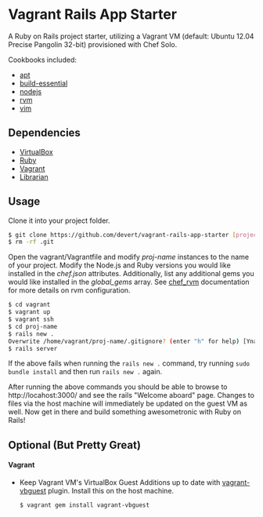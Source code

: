# Vagrant Rails App Starter

A Ruby on Rails project starter, utilizing a Vagrant VM (default: Ubuntu 12.04 Precise Pangolin 32-bit) provisioned with Chef Solo.

Cookbooks included:

* [apt](https://github.com/opscode-cookbooks/apt)
* [build-essential](https://github.com/opscode-cookbooks/build-essential)
* [nodejs](https://github.com/mdxp/nodejs-cookbook.git)
* [rvm](https://github.com/fnichol/chef-rvm)
* [vim](https://github.com/opscode-cookbooks/vim)

## Dependencies

* [VirtualBox](https://www.virtualbox.org/)
* [Ruby](http://www.ruby-lang.org/en/)
* [Vagrant](http://vagrantup.com/)
* [Librarian](https://github.com/applicationsonline/librarian)

## Usage

Clone it into your project folder.

```bash
$ git clone https://github.com/devert/vagrant-rails-app-starter [project-name]
$ rm -rf .git
```

Open the vagrant/Vagrantfile and modify *proj-name* instances to the name of your project. Modify the Node.js and Ruby versions you would like installed in the *chef.json* attributes. Additionally, list any additional gems you would like installed in the *global_gems* array. See [chef_rvm](https://github.com/fnichol/chef-rvm) documentation for more details on rvm configuration.

```bash
$ cd vagrant
$ vagrant up
$ vagrant ssh
$ cd proj-name
$ rails new .
Overwrite /home/vagrant/proj-name/.gitignore? (enter "h" for help) [Ynaqdh] y
$ rails server
```

If the above fails when running the `rails new .` command, try running `sudo bundle install` and then run `rails new .` again.

After running the above commands you should be able to browse to http://locahost:3000/ and see the rails "Welcome aboard" page. Changes to files via the host machine will immediately be updated on the guest VM as well. Now get in there and build something awesometronic with Ruby on Rails!

## Optional (But Pretty Great)

#### Vagrant
* Keep Vagrant VM's VirtualBox Guest Additions up to date with [vagrant-vbguest](https://github.com/dotless-de/vagrant-vbguest) plugin. Install this on the host machine.

    ```bash
    $ vagrant gem install vagrant-vbguest
    ```




